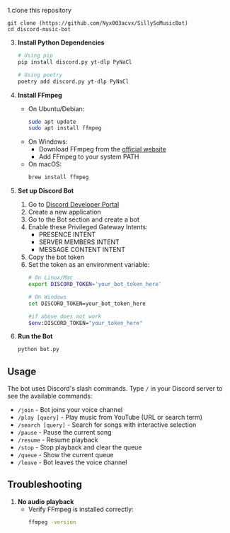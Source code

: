 
1.clone this repository
   ```
   git clone (https://github.com/Nyx003acvx/SillySoMusicBot)
   cd discord-music-bot
   ```

3. **Install Python Dependencies**
   ```bash
   # Using pip
   pip install discord.py yt-dlp PyNaCl

   # Using poetry
   poetry add discord.py yt-dlp PyNaCl
   ```

4. **Install FFmpeg**
   - On Ubuntu/Debian:
     ```bash
     sudo apt update
     sudo apt install ffmpeg
     ```
   - On Windows:
     - Download FFmpeg from the [official website](https://ffmpeg.org/download.html)
     - Add FFmpeg to your system PATH
   - On macOS:
     ```bash
     brew install ffmpeg
     ```

5. **Set up Discord Bot**
   1. Go to [Discord Developer Portal](https://discord.com/developers/applications)
   2. Create a new application
   3. Go to the Bot section and create a bot
   4. Enable these Privileged Gateway Intents:
      - PRESENCE INTENT
      - SERVER MEMBERS INTENT
      - MESSAGE CONTENT INTENT
   5. Copy the bot token
   6. Set the token as an environment variable:
      ```bash
      # On Linux/Mac
      export DISCORD_TOKEN='your_bot_token_here'

      # On Windows
      set DISCORD_TOKEN=your_bot_token_here

      #if above does not work
      $env:DISCORD_TOKEN="your_token_here" 

      ```

6. **Run the Bot**
   ```bash
   python bot.py
   ```

## Usage

The bot uses Discord's slash commands. Type `/` in your Discord server to see the available commands:

- `/join` - Bot joins your voice channel
- `/play [query]` - Play music from YouTube (URL or search term)
- `/search [query]` - Search for songs with interactive selection
- `/pause` - Pause the current song
- `/resume` - Resume playback
- `/stop` - Stop playback and clear the queue
- `/queue` - Show the current queue
- `/leave` - Bot leaves the voice channel

## Troubleshooting

1. **No audio playback**
   - Verify FFmpeg is installed correctly:
     ```bash
     ffmpeg -version

